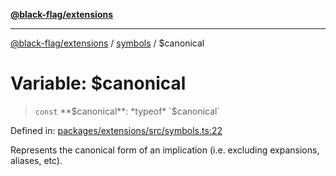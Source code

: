 [**@black-flag/extensions**](../../README.md)

***

[@black-flag/extensions](../../README.md) / [symbols](../README.md) / $canonical

# Variable: $canonical

> `const` **$canonical**: *typeof* `$canonical`

Defined in: [packages/extensions/src/symbols.ts:22](https://github.com/Xunnamius/black-flag/blob/79ac029630564873580521833d41f0f37fb5eec8/packages/extensions/src/symbols.ts#L22)

Represents the canonical form of an implication (i.e. excluding expansions,
aliases, etc).
